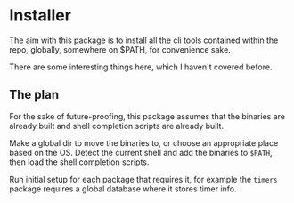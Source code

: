 # Installer

The aim with this package is to install all the cli tools contained within the repo, globally, somewhere on $PATH, for convenience sake.

There are some interesting things here, which I haven't covered before.

## The plan

For the sake of future-proofing, this package assumes that the binaries are already built and shell completion scripts are already built.

Make a global dir to move the binaries to, or choose an appropriate place based on the OS.
Detect the current shell and add the binaries to `$PATH`, then load the shell completion scripts.

Run initial setup for each package that requires it, for example the `timers` package requires a global database where it stores timer info.

